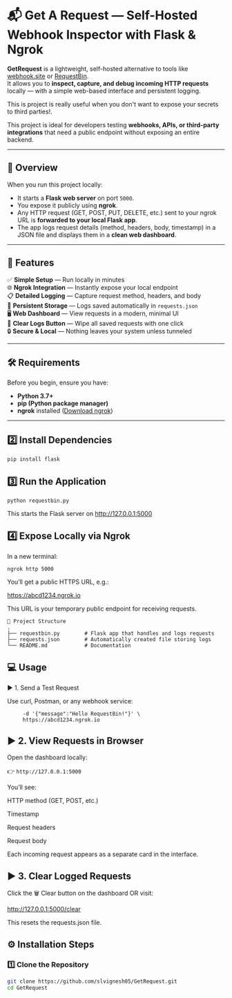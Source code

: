# 📬 Get A Request — Self-Hosted Webhook Inspector with Flask & Ngrok

**GetRequest** is a lightweight, self-hosted alternative to tools like [webhook.site](https://webhook.site) or [RequestBin](https://requestbin.com/).  
It allows you to **inspect, capture, and debug incoming HTTP requests** locally — with a simple web-based interface and persistent logging.

This is project is really useful when you don't want to expose your secrets to third parties!.

This project is ideal for developers testing **webhooks, APIs, or third-party integrations** that need a public endpoint without exposing an entire backend.

---

## 🧠 Overview

When you run this project locally:
- It starts a **Flask web server** on port `5000`.
- You expose it publicly using **ngrok**.
- Any HTTP request (GET, POST, PUT, DELETE, etc.) sent to your ngrok URL is **forwarded to your local Flask app**.
- The app logs request details (method, headers, body, timestamp) in a JSON file and displays them in a **clean web dashboard**.

---

## 🚀 Features

✅ **Simple Setup** — Run locally in minutes  
🌐 **Ngrok Integration** — Instantly expose your local endpoint  
📋 **Detailed Logging** — Capture request method, headers, and body  
💾 **Persistent Storage** — Logs saved automatically in `requests.json`  
🖥 **Web Dashboard** — View requests in a modern, minimal UI  
🧹 **Clear Logs Button** — Wipe all saved requests with one click  
🔒 **Secure & Local** — Nothing leaves your system unless tunneled  

---

## 🛠️ Requirements

Before you begin, ensure you have:

- **Python 3.7+**
- **pip (Python package manager)**
- **ngrok** installed ([Download ngrok](https://ngrok.com/download))

---

## 2️⃣ Install Dependencies
`pip install flask`

## 3️⃣ Run the Application
`python requestbin.py`


This starts the Flask server on http://127.0.0.1:5000

## 4️⃣ Expose Locally via Ngrok

In a new terminal:

`ngrok http 5000`


You’ll get a public HTTPS URL, e.g.:

https://abcd1234.ngrok.io


This URL is your temporary public endpoint for receiving requests.
```
🧩 Project Structure
.
├── requestbin.py        # Flask app that handles and logs requests
├── requests.json        # Automatically created file storing logs
└── README.md            # Documentation
```
## 💻 Usage
▶️ 1. Send a Test Request

Use curl, Postman, or any webhook service:

```curl -X POST -H "Content-Type: application/json" \
     -d '{"message":"Hello RequestBin!"}' \
     https://abcd1234.ngrok.io
```
## ▶️ 2. View Requests in Browser

Open the dashboard locally:

👉 `http://127.0.0.1:5000`

You’ll see:

HTTP method (GET, POST, etc.)

Timestamp

Request headers

Request body

Each incoming request appears as a separate card in the interface.

## ▶️ 3. Clear Logged Requests

Click the 🗑 Clear button on the dashboard
OR visit:

http://127.0.0.1:5000/clear


This resets the requests.json file.

## ⚙️ Installation Steps

### 1️⃣ Clone the Repository
```bash
git clone https://github.com/slvignesh05/GetRequest.git
cd GetRequest
```

